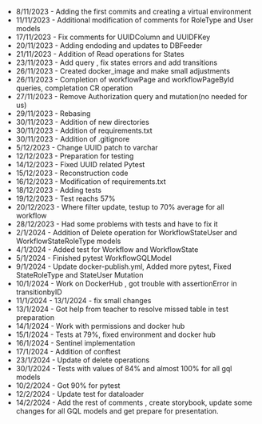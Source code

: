 * 8/11/2023 - Adding the first commits and creating a virtual environment
* 11/11/2023 - Additional modification of comments for RoleType and User models
* 17/11/2023 - Fix comments for UUIDColumn and UUIDFKey
* 20/11/2023 - Adding endoding and updates to DBFeeder
* 21/11/2023 - Addition of Read operations for States
* 23/11/2023 - Add query , fix states errors and add transitions
* 26/11/2023 - Created docker_image and make small adjustments
* 26/11/2023 - Completion of workflowPage and workflowPageById queries, completation CR operation
* 27/11/2023 - Remove Authorization query and mutation(no needed for us)
* 29/11/2023 - Rebasing
* 30/11/2023 - Addition of new directories
* 30/11/2023 - Addition of requirements.txt
* 30/11/2023 - Addition of .gitignore
* 5/12/2023 - Change UUID patch to varchar
* 12/12/2023 - Preparation for testing
* 14/12/2023 - Fixed UUID related Pytest
* 15/12/2023 - Reconstruction code 
* 16/12/2023 - Modification of requirements.txt
* 18/12/2023 - Adding tests
* 19/12/2023 - Test reachs 57% 
* 20/12/2023 - Where filter update, testup to 70% average for all workflow
* 28/12/2023 - Had some problems with tests and have to fix it 
* 2/1/2024 - Addition of Delete operation for WorkflowStateUser and WorkflowStateRoleType models
* 4/1/2024 - Added test for Workflow and WorkflowState
* 5/1/2024 - Finished pytest WorkflowGQLModel
* 9/1/2024 - Update docker-publish.yml, Added more pytest, Fixed StateRoleType and StateUser Mutation
* 10/1/2024 - Work on DockerHub , got trouble with assertionError in transitionbyID 
* 11/1/2024 - 13/1/2024 - fix small changes
* 13/1/2024 - Got help from teacher to resolve missed table in test preparation
* 14/1/2024 - Work with permissions and docker hub
* 15/1/2024 - Tests at 79%, fixed environment and docker hub
* 16/1/2024 - Sentinel implementation
* 17/1/2024 - Addition of conftest
* 23/1/2024 - Update of delete operations
* 30/1/2024 - Tests with values of 84% and almost 100% for all gql models
* 10/2/2024 - Got 90% for pytest
* 12/2/2024 - Update test for dataloader
* 14/2/2024 - Add the rest of comments , create storybook, update some changes for all GQL models and get prepare for presentation. 
